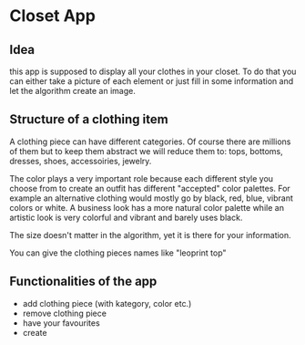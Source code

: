 # Closet App 
## Idea 
this app is supposed to display all your clothes in your closet. 
To do that you can either take a picture of each element or just fill in some information and let the algorithm create an image.
 
## Structure of a clothing item
A clothing piece can have different categories. Of course there are millions of them but to keep them abstract we will reduce them to: tops, bottoms, dresses, shoes, accessoiries, jewelry. 

The color plays a very important role because each different style you choose from to create an outfit has different "accepted" color palettes. 
For example an alternative clothing would mostly go by black, red, blue, vibrant colors or white. 
A business look has a more natural color palette while an artistic look is very colorful and vibrant and barely uses black. 

The size doesn't matter in the algorithm, yet it is there for your information. 

You can give the clothing pieces names like "leoprint top"

## Functionalities of the app 

- add clothing piece (with kategory, color etc.)
- remove clothing piece 
- have your favourites
- create 

